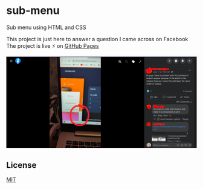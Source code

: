 # sub-menu
Sub menu using HTML and CSS

This project is just here to answer a question I came across on Facebook  
The project is live ⚡ on [GitHub Pages](https://facebook-questions.github.io/sub-menu/)


![img](github/fbpost.png)

## License
[MIT](LICENSE)